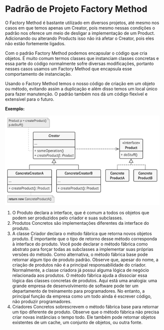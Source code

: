 # **Padrão de Projeto Factory Method**

O Factory Method é bastante utilizado em diversos projetos, até mesmo nos casos em que temos apenas um Creator, pois mesmo nessas condições o padrão nos oferece um meio de desligar a implementação de um Product. Adicionando ou alterando Products isso não irá afetar o Creator, pois eles não estão fortemente ligados.

Com o padrão Factory Method podemos encapsular o código que cria objetos. É muito comum termos classes que instanciam classes concretas e essa parte do código normalmente sofre diversas modificações, portanto nesses casos usamos um Factory Method que encapsula esse comportamento de instanciação.

Usando o Factory Method temos o nosso código de criação em um objeto ou método, evitando assim a duplicação e além disso temos um local único para fazer manutenção. O padrão também nos dá um código flexível e extensível para o futuro.

**Exemplo:**

![img.png](img.png)

1. O Produto declara a interface, que é comum a todos os objetos que podem ser produzidos pelo criador e suas subclasses.
2. Produtos Concretos são implementações diferentes da interface do produto.
3. A classe Criador declara o método fábrica que retorna novos objetos produto. É importante que o tipo de retorno desse método corresponda à interface do produto.
Você pode declarar o método fábrica como abstrato para forçar todas as subclasses a implementar suas próprias versões do método. Como alternativa, o método fábrica base pode retornar algum tipo de produto padrão.
Observe que, apesar do nome, a criação de produtos não é a principal responsabilidade do criador. Normalmente, a classe criadora já possui alguma lógica de negócio relacionada aos produtos. O método fábrica ajuda a dissociar essa lógica das classes concretas de produtos. Aqui está uma analogia: uma grande empresa de desenvolvimento de software pode ter um departamento de treinamento para programadores. No entanto, a principal função da empresa como um todo ainda é escrever código, não produzir programadores.
4. Criadores Concretos sobrescrevem o método fábrica base para retornar um tipo diferente de produto.
Observe que o método fábrica não precisa criar novas instâncias o tempo todo. Ele também pode retornar objetos existentes de um cache, um conjunto de objetos, ou outra fonte.
